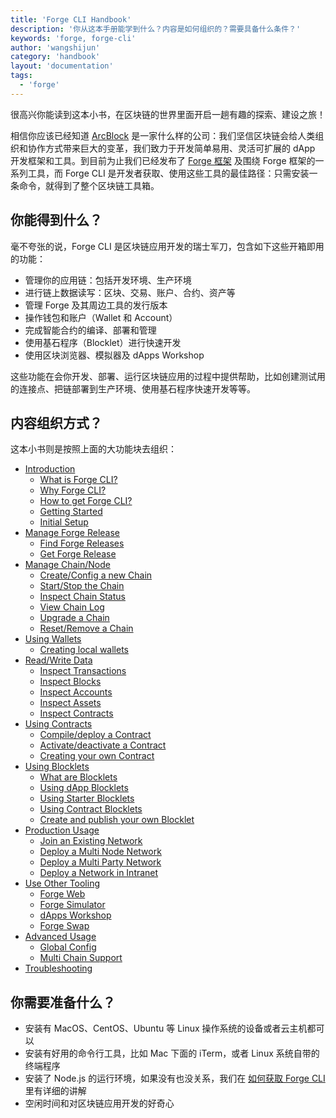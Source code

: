 ```yaml
---
title: 'Forge CLI Handbook'
description: '你从这本手册能学到什么？内容是如何组织的？需要具备什么条件？'
keywords: 'forge, forge-cli'
author: 'wangshijun'
category: 'handbook'
layout: 'documentation'
tags:
  - 'forge'
---
```


很高兴你能读到这本小书，在区块链的世界里面开启一趟有趣的探索、建设之旅！

相信你应该已经知道 [ArcBlock](https://arcblockio.cn) 是一家什么样的公司：我们坚信区块链会给人类组织和协作方式带来巨大的变革，我们致力于开发简单易用、灵活可扩展的 dApp 开发框架和工具。到目前为止我们已经发布了 [Forge 框架](https://arcblockio.cn/zh/forge-sdk) 及围绕 Forge 框架的一系列工具，而 Forge CLI 是开发者获取、使用这些工具的最佳路径：只需安装一条命令，就得到了整个区块链工具箱。

## 你能得到什么？

毫不夸张的说，Forge CLI 是区块链应用开发的瑞士军刀，包含如下这些开箱即用的功能：

- 管理你的应用链：包括开发环境、生产环境
- 进行链上数据读写：区块、交易、账户、合约、资产等
- 管理 Forge 及其周边工具的发行版本
- 操作钱包和账户（Wallet 和 Account）
- 完成智能合约的编译、部署和管理
- 使用基石程序（Blocklet）进行快速开发
- 使用区块浏览器、模拟器及 dApps Workshop

这些功能在会你开发、部署、运行区块链应用的过程中提供帮助，比如创建测试用的连接点、把链部署到生产环境、使用基石程序快速开发等等。

## 内容组织方式？

这本小书则是按照上面的大功能块去组织：

- [Introduction](./1-introduction)
  - [What is Forge CLI?](./1-introduction/what-is-forge-cli)
  - [Why Forge CLI?](./1-introduction/why-forge-cli)
  - [How to get Forge CLI?](./1-introduction/install-forge-cli)
  - [Getting Started](./1-introduction/getting-started)
  - [Initial Setup](./1-introduction/initial-setup)
- [Manage Forge Release](./4-manage-forge-release)
  - [Find Forge Releases](./4-manage-forge-release/find-release)
  - [Get Forge Release](./4-manage-forge-release/download-install-release)
- [Manage Chain/Node](./2-manage-chain-node)
  - [Create/Config a new Chain](./2-manage-chain-node/create-config-chain)
  - [Start/Stop the Chain](./2-manage-chain-node/start-stop-chain)
  - [Inspect Chain Status](./2-manage-chain-node/inspect-chain-status)
  - [View Chain Log](./2-manage-chain-node/view-chain-log)
  - [Upgrade a Chain](./2-manage-chain-node/upgrade-chain)
  - [Reset/Remove a Chain](./2-manage-chain-node/reset-remove-chain)
- [Using Wallets](./5-manipulate-wallets-accounts)
  - [Creating local wallets](./5-manipulate-wallets-accounts/local-wallets)
- [Read/Write Data](./3-read-write-on-chain-data)
  - [Inspect Transactions](./3-read-write-on-chain-data/inspect-transactions)
  - [Inspect Blocks](./3-read-write-on-chain-data/inspect-blocks)
  - [Inspect Accounts](./3-read-write-on-chain-data/inspect-accounts)
  - [Inspect Assets](./3-read-write-on-chain-data/inspect-assets)
  - [Inspect Contracts](./3-read-write-on-chain-data/inspect-contracts)
- [Using Contracts](./6-working-with-contracts)
  - [Compile/deploy a Contract](./6-working-with-contracts/compile-deploy-contract)
  - [Activate/deactivate a Contract](./6-working-with-contracts/activate-deactivate-contract)
  - [Creating your own Contract](./6-working-with-contracts/create-own-contract)
- [Using Blocklets](./7-working-with-blocklets)
  - [What are Blocklets](./7-working-with-blocklets/what-are-blocklets)
  - [Using dApp Blocklets](./7-working-with-blocklets/dapp-blocklets)
  - [Using Starter Blocklets](./7-working-with-blocklets/starter-blocklets)
  - [Using Contract Blocklets](./7-working-with-blocklets/contract-blocklets)
  - [Create and publish your own Blocklet](./7-working-with-blocklets/creating-blocklet)
- [Production Usage](./11-forge-cli-in-production)
  - [Join an Existing Network](./11-forge-cli-in-production/join-existing-network)
  - [Deploy a Multi Node Network](./11-forge-cli-in-production/deploy-multi-node-network)
  - [Deploy a Multi Party Network](./11-forge-cli-in-production/deploy-multi-party-network)
  - [Deploy a Network in Intranet](./11-forge-cli-in-production/deploy-in-intranet)
- [Use Other Tooling](./8-explorer-other-tooling)
  - [Forge Web](./8-explorer-other-tooling/forge-web)
  - [Forge Simulator](./8-explorer-other-tooling/simulator)
  - [dApps Workshop](./8-explorer-other-tooling/dapp-workshop)
  - [Forge Swap](./8-explorer-other-tooling/forge-swap-service)
- [Advanced Usage](./9-customization)
  - [Global Config](./9-customization/global-config)
  - [Multi Chain Support](./9-customization/multi-chain)
- [Troubleshooting](./10-troubleshooting)

## 你需要准备什么？

- 安装有 MacOS、CentOS、Ubuntu 等 Linux 操作系统的设备或者云主机都可以
- 安装有好用的命令行工具，比如 Mac 下面的 iTerm，或者 Linux 系统自带的终端程序
- 安装了 Node.js 的运行环境，如果没有也没关系，我们在 [如何获取 Forge CLI](./1-introduction/install-forge-cli) 里有详细的讲解
- 空闲时间和对区块链应用开发的好奇心
